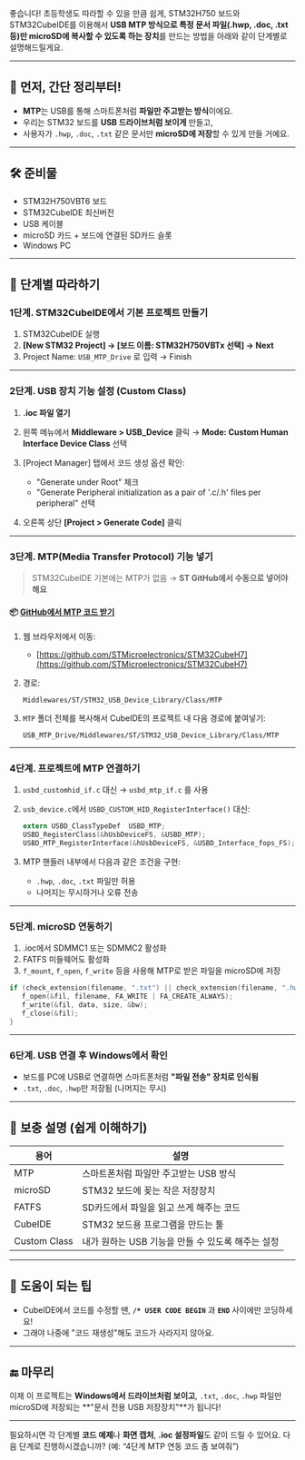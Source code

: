 좋습니다! 초등학생도 따라할 수 있을 만큼 쉽게, STM32H750 보드와 STM32CubeIDE를 이용해서 **USB MTP 방식으로 특정 문서 파일(.hwp, .doc, .txt 등)만 microSD에 복사할 수 있도록 하는 장치**를 만드는 방법을 아래와 같이 단계별로 설명해드릴게요.

---

## 🧠 먼저, 간단 정리부터!

* **MTP**는 USB를 통해 스마트폰처럼 **파일만 주고받는 방식**이에요.
* 우리는 STM32 보드를 **USB 드라이브처럼 보이게** 만들고,
* 사용자가 `.hwp`, `.doc`, `.txt` 같은 문서만 **microSD에 저장**할 수 있게 만들 거예요.

---

## 🛠 준비물

* STM32H750VBT6 보드
* STM32CubeIDE 최신버전
* USB 케이블
* microSD 카드 + 보드에 연결된 SD카드 슬롯
* Windows PC

---

## 🧭 단계별 따라하기

### 1단계. STM32CubeIDE에서 기본 프로젝트 만들기

1. STM32CubeIDE 실행
2. **\[New STM32 Project] → \[보드 이름: STM32H750VBTx 선택] → Next**
3. Project Name: `USB_MTP_Drive` 로 입력 → Finish

---

### 2단계. USB 장치 기능 설정 (Custom Class)

1. **.ioc 파일 열기**

2. 왼쪽 메뉴에서 **Middleware > USB\_Device** 클릭
   → **Mode: Custom Human Interface Device Class** 선택

3. \[Project Manager] 탭에서 코드 생성 옵션 확인:

   * "Generate under Root" 체크
   * "Generate Peripheral initialization as a pair of '.c/.h' files per peripheral" 선택

4. 오른쪽 상단 **\[Project > Generate Code]** 클릭

---

### 3단계. MTP(Media Transfer Protocol) 기능 넣기

> STM32CubeIDE 기본에는 MTP가 없음 → **ST GitHub에서 수동으로 넣어야 해요**

#### 📦 [GitHub에서 MTP 코드 받기](https://www.youtube.com/watch?v=wOC04mQK9Nw)

1. 웹 브라우저에서 이동:

   * [https://github.com/STMicroelectronics/STM32CubeH7](https://github.com/STMicroelectronics/STM32CubeH7)
2. 경로:

   ```
   Middlewares/ST/STM32_USB_Device_Library/Class/MTP
   ```
3. `MTP` 폴더 전체를 복사해서 CubeIDE의 프로젝트 내 다음 경로에 붙여넣기:

   ```
   USB_MTP_Drive/Middlewares/ST/STM32_USB_Device_Library/Class/MTP
   ```

---

### 4단계. 프로젝트에 MTP 연결하기

1. `usbd_customhid_if.c` 대신 → `usbd_mtp_if.c` 를 사용
2. `usb_device.c`에서 `USBD_CUSTOM_HID_RegisterInterface()` 대신:

   ```c
   extern USBD_ClassTypeDef  USBD_MTP;
   USBD_RegisterClass(&hUsbDeviceFS, &USBD_MTP);
   USBD_MTP_RegisterInterface(&hUsbDeviceFS, &USBD_Interface_fops_FS);
   ```
3. MTP 핸들러 내부에서 다음과 같은 조건을 구현:

   * `.hwp`, `.doc`, `.txt` 파일만 허용
   * 나머지는 무시하거나 오류 전송

---

### 5단계. microSD 연동하기

1. .ioc에서 SDMMC1 또는 SDMMC2 활성화
2. FATFS 미들웨어도 활성화
3. `f_mount`, `f_open`, `f_write` 등을 사용해
   MTP로 받은 파일을 microSD에 저장

```c
if (check_extension(filename, ".txt") || check_extension(filename, ".hwp") || check_extension(filename, ".doc")) {
   f_open(&fil, filename, FA_WRITE | FA_CREATE_ALWAYS);
   f_write(&fil, data, size, &bw);
   f_close(&fil);
}
```

---

### 6단계. USB 연결 후 Windows에서 확인

* 보드를 PC에 USB로 연결하면 스마트폰처럼 **"파일 전송" 장치로 인식됨**
* `.txt`, `.doc`, `.hwp`만 저장됨 (나머지는 무시)

---

## 🎒 보충 설명 (쉽게 이해하기)

| 용어           | 설명                             |
| ------------ | ------------------------------ |
| MTP          | 스마트폰처럼 파일만 주고받는 USB 방식         |
| microSD      | STM32 보드에 꽂는 작은 저장장치           |
| FATFS        | SD카드에서 파일을 읽고 쓰게 해주는 코드        |
| CubeIDE      | STM32 보드용 프로그램을 만드는 툴          |
| Custom Class | 내가 원하는 USB 기능을 만들 수 있도록 해주는 설정 |

---

## 🧩 도움이 되는 팁

* CubeIDE에서 코드를 수정할 땐, **`/* USER CODE BEGIN`** 과 **`END`** 사이에만 코딩하세요!
* 그래야 나중에 "코드 재생성"해도 코드가 사라지지 않아요.

---

## 🔚 마무리

이제 이 프로젝트는 **Windows에서 드라이브처럼 보이고**,
`.txt`, `.doc`, `.hwp` 파일만 microSD에 저장되는 \*\*"문서 전용 USB 저장장치"\*\*가 됩니다!

---

필요하시면 각 단계별 **코드 예제**나 **화면 캡처**, **.ioc 설정파일**도 같이 드릴 수 있어요.
다음 단계로 진행하시겠습니까? (예: “4단계 MTP 연동 코드 좀 보여줘”)
